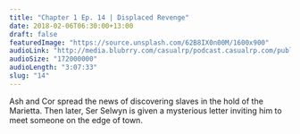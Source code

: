 ```yaml
---
title: "Chapter 1 Ep. 14 | Displaced Revenge"
date: 2018-02-06T06:30:00+13:00
draft: false
featuredImage: "https://source.unsplash.com/62B8IX0n00M/1600x900"
audioLink: "http://media.blubrry.com/casualrp/podcast.casualrp.com/public/EP%20014%20-%20Displaced%20Revenge.mp3"
audioSize: "172000000"
audioLength: "3:07:33"
slug: "14"
---
```


Ash and Cor spread the news of discovering slaves in the hold of the Marietta. Then later, Ser Selwyn is given a mysterious letter inviting him to meet someone on the edge of town.
